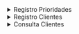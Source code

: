 <details>
  <summary>Registro Prioridades</summary>
  
  ![image](https://github.com/Stiinger/RegistroPrioridades/assets/64880156/930d3c15-804f-4574-8f63-691cef0753b4)
</details>

<details>
  <summary>Registro Clientes</summary>
  
  ![image](https://github.com/Stiinger/RegistroPrioridades/assets/64880156/58a7a054-86a2-4712-a419-384e9e781222)
</details>

<details>
  <summary>Consulta Clientes</summary>
  
  ![image](https://github.com/Stiinger/RegistroPrioridades/assets/64880156/a2855142-30e3-4ab6-a45e-9dd36112531a)
</details>
